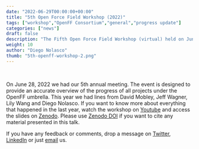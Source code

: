 ```yaml
---
date: "2022-06-29T00:00:00+00:00"
title: "5th Open Force Field Workshop (2022)"
tags: ["workshop","OpenFF Consortium","general","progress update"]
categories: ["news"]
draft: false
description: "The Fifth Open Force Field Workshop (virtual) held on June 28, 2022"
weight: 10
author: "Diego Nolasco"
thumb: "5th-openff-workshop-2.png"
---
```


<br>

On June 28, 2022 we had our 5th annual meeting. The event is designed to provide an accurate overview of the progress of all projects under the OpenFF umbrella. This year we had lines from David Mobley, Jeff Wagner, Lily Wang and Diego Nolasco. If you want to know more about everything that happened in the last year, watch the workshop on [Youtube](https://youtu.be/Jw1iVjHkRPM) and access the slides on [Zenodo](https://zenodo.org/record/6774452). Please use [Zenodo DOI](https://doi.org/10.5281/zenodo.6774452) if you want to cite any material presented in this talk.

If you have any feedback or comments, drop a message on [Twitter](https://twitter.com/openforcefield), [LinkedIn](https://www.linkedin.com/company/openforcefield/) or just [email](info@openforcefield.org) us.

